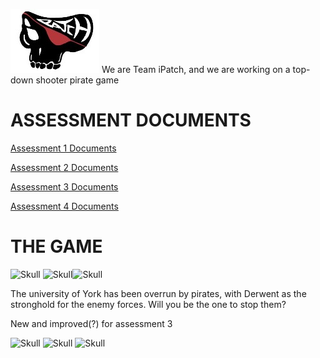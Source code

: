 ![Logo](teamlogo.jpeg) We are Team iPatch, and we are working on a top-down shooter pirate game

# ASSESSMENT DOCUMENTS

[Assessment 1 Documents](./Assessment-1/assessment1.html)

[Assessment 2 Documents](./Assessment-2/assessment2.html)

[Assessment 3 Documents](./Assessment-3/assessment3.html)

[Assessment 4 Documents](./Assessment-4/assessment4.html)

# THE GAME

![Skull](http://bestanimations.com/Humans/SkullBones/skull-bones-animated-gif-1.gif) ![Skull](http://bestanimations.com/Humans/SkullBones/skull-bones-animated-gif-1.gif)![Skull](http://bestanimations.com/Humans/SkullBones/skull-bones-animated-gif-1.gif)


The university of York has been overrun by pirates, with Derwent as the stronghold for the enemy forces. Will you be the one to stop them?

New and improved(?) for assessment 3

![Skull](http://bestanimations.com/Humans/SkullBones/skull-bones-animated-gif-1.gif) ![Skull](http://bestanimations.com/Humans/SkullBones/skull-bones-animated-gif-1.gif) ![Skull](http://bestanimations.com/Humans/SkullBones/skull-bones-animated-gif-1.gif)
